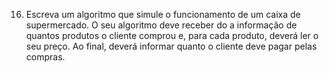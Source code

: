 16. Escreva um algoritmo que simule o funcionamento de um caixa de supermercado. O seu algoritmo deve receber do a informação de quantos produtos o cliente comprou e, para
cada produto, deverá ler o seu preço. Ao final, deverá informar quanto o cliente deve pagar
pelas compras.